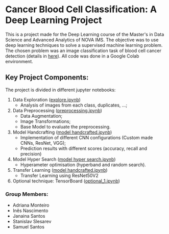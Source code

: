 # Cancer Blood Cell Classification: A Deep Learning Project

This is a project made for the Deep Learning course of the Master's in Data Science and Advanced Analytics of NOVA IMS. The objective was to use deep learning techniques to solve a supervised machine learning problem. The chosen problem was an image classification task of blood cell cancer detection (details in [here](https://www.kaggle.com/datasets/mohammadamireshraghi/blood-cell-cancer-all-4class)). All code was done in a Google Colab environment.

## Key Project Components:
The project is divided in different jupyter notebooks:
1. Data Exploration ([explore.ipynb](https://github.com/adriana-monteiro/cell-cancer-classification/blob/main/notebooks/explore.ipynb))
   * Analysis of images from each class, duplicates, ...;
2. Data Preprocessing ([preprocessing.ipynb](https://github.com/adriana-monteiro/cell-cancer-classification/blob/main/notebooks/preprocessing.ipynb))
   * Data Augmentation;
   * Image Transformations;
   * Base Model to evaluate the preprocessing.
3. Model Handcrafting ([model handcrafted.ipynb](https://github.com/adriana-monteiro/cell-cancer-classification/blob/main/notebooks/model%20handcrafted.ipynb))
   * Implementation of different CNN configurations (Custom made CNNs, ResNet, VGG);
   * Prediction results with different scores (accuracy, recall and precision)
4. Model Hyper Search ([model hyper search.ipynb](https://github.com/adriana-monteiro/cell-cancer-classification/blob/main/notebooks/model%20hyper%20search.ipynb))
   * Hyperameter optimisation (hyperband and random search).
5. Transfer Learning  ([model handcrafted.ipynb](https://github.com/adriana-monteiro/cell-cancer-classification/blob/main/notebooks/transfer.ipynb))
    * Transfer Learning using ResNet50V2
6. Optional technique: TensorBoard ([optional_1.ipynb](https://github.com/adriana-monteiro/cell-cancer-classification/blob/main/notebooks/optional_1.ipynb))

### Group Members:
- Adriana Monteiro
- Inês Nascimento
- Janaina Santos
- Stanislav Slesarev
- Samuel Santos
